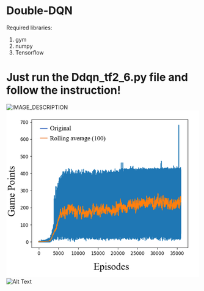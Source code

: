 # Double-DQN

Required libraries:
1) gym 
2) numpy 
3) Tensorflow 


# Just run the Ddqn_tf2_6.py file and follow the instruction!
![IMAGE_DESCRIPTION](./plots/Training.pn)
![plot](./plots/Training.png)
![Alt Text](gif.gif)
